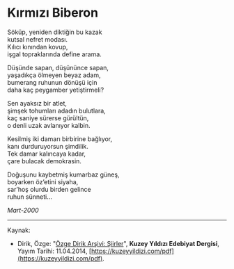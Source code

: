 # Kırmızı Biberon  
  
Söküp, yeniden diktiğin bu kazak  
kutsal nefret modası.  
Kılıcı kınından kovup,  
işgal topraklarında define arama.  
  
Düşünde sapan, düşününce sapan,  
yaşadıkça ölmeyen beyaz adam,  
bumerang ruhunun dönüşü için  
daha kaç peygamber yetiştirmeli?  
  
Sen ayaksız bir atlet,  
şimşek tohumları adadın bulutlara,  
kaç saniye sürerse gürültün,  
o denli uzak avlanıyor kalbin.  
  
Kesilmiş iki damarı birbirine bağlıyor,  
kanı durduruyorsun şimdilik.  
Tek damar kalıncaya kadar,  
çare bulacak demokrasin.  
  
Doğuşunu kaybetmiş kumarbaz güneş,  
boyarken öz’etini siyaha,  
sar’hoş olurdu birden gelince  
ruhun sünneti...  
  
_Mart-2000_

---
Kaynak: 

- Dirik, Özge: "[Özge Dirik Arşivi: Şiirler](https://kuzeyyildizi.com/files/ozgedirik-siirler.pdf)", **Kuzey Yıldızı Edebiyat Dergisi**, Yayım Tarihi: 11.04.2014, [https://kuzeyyildizi.com/pdf](https://kuzeyyildizi.com/pdf).
